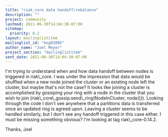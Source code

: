 ```yaml
---
title: "riak_core data handoff/rebalance"
description: ""
project: community
lastmod: 2011-06-30T14:04:30-07:00
sitemap:
  priority: 0.2
layout: mailinglistitem
mailinglist_id: "msg03885"
author_name: "Joel Meyer"
project_section: "mailinglistitem"
sent_date: 2011-06-30T14:04:30-07:00
---
```



I'm trying to understand when and how data handoff between nodes is
triggered in riak\\_core. I was under the impression that data would be
shuffled when a new node joined the cluster or an existing node left the
cluster, but maybe that's not the case? It looks like joining a cluster is
accomplished by gossiping your ring with a node in the cluster that you wish
to join (riak\\_core\\_gossip:send\\_ring(NodeInCluster, node())). Looking through
the code I don't see anywhere that a partitions data is transferred once an
updated ring is agreed upon. Leaving a cluster seems to be handled
similarly, but I don't see any handoff triggered in this case either. I must
be missing something obvious? I'm looking at tag riak\\_core-0.14.2.

Thanks,
Joel
